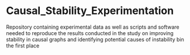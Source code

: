# Causal_Stability_Experimentation
Repository containing experimental data as well as scripts and software needed to reproduce the results conducted in the study on improving stability in causal graphs and identifying potential causes of instability bin the first place
